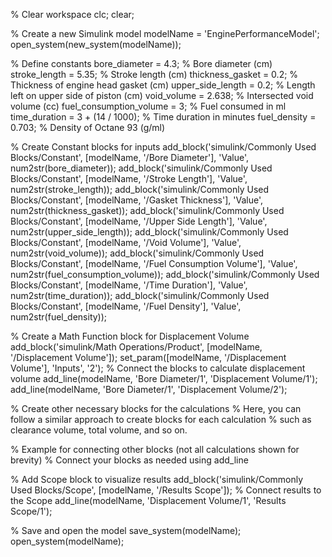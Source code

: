 % Clear workspace
clc;
clear;

% Create a new Simulink model
modelName = 'EnginePerformanceModel';
open_system(new_system(modelName));

% Define constants
bore_diameter = 4.3; % Bore diameter (cm)
stroke_length = 5.35; % Stroke length (cm)
thickness_gasket = 0.2; % Thickness of engine head gasket (cm)
upper_side_length = 0.2; % Length left on upper side of piston (cm)
void_volume = 2.638; % Intersected void volume (cc)
fuel_consumption_volume = 3; % Fuel consumed in ml
time_duration = 3 + (14 / 1000); % Time duration in minutes
fuel_density = 0.703; % Density of Octane 93 (g/ml)

% Create Constant blocks for inputs
add_block('simulink/Commonly Used Blocks/Constant', [modelName, '/Bore Diameter'], 'Value', num2str(bore_diameter));
add_block('simulink/Commonly Used Blocks/Constant', [modelName, '/Stroke Length'], 'Value', num2str(stroke_length));
add_block('simulink/Commonly Used Blocks/Constant', [modelName, '/Gasket Thickness'], 'Value', num2str(thickness_gasket));
add_block('simulink/Commonly Used Blocks/Constant', [modelName, '/Upper Side Length'], 'Value', num2str(upper_side_length));
add_block('simulink/Commonly Used Blocks/Constant', [modelName, '/Void Volume'], 'Value', num2str(void_volume));
add_block('simulink/Commonly Used Blocks/Constant', [modelName, '/Fuel Consumption Volume'], 'Value', num2str(fuel_consumption_volume));
add_block('simulink/Commonly Used Blocks/Constant', [modelName, '/Time Duration'], 'Value', num2str(time_duration));
add_block('simulink/Commonly Used Blocks/Constant', [modelName, '/Fuel Density'], 'Value', num2str(fuel_density));

% Create a Math Function block for Displacement Volume
add_block('simulink/Math Operations/Product', [modelName, '/Displacement Volume']);
set_param([modelName, '/Displacement Volume'], 'Inputs', '2');
% Connect the blocks to calculate displacement volume
add_line(modelName, 'Bore Diameter/1', 'Displacement Volume/1');
add_line(modelName, 'Bore Diameter/1', 'Displacement Volume/2');

% Create other necessary blocks for the calculations
% Here, you can follow a similar approach to create blocks for each calculation
% such as clearance volume, total volume, and so on.

% Example for connecting other blocks (not all calculations shown for brevity)
% Connect your blocks as needed using add_line

% Add Scope block to visualize results
add_block('simulink/Commonly Used Blocks/Scope', [modelName, '/Results Scope']);
% Connect results to the Scope
add_line(modelName, 'Displacement Volume/1', 'Results Scope/1');

% Save and open the model
save_system(modelName);
open_system(modelName);
